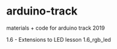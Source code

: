 # arduino-track
materials + code for arduino track 2019

1.6 - Extensions to LED lesson
1.6_rgb_led
